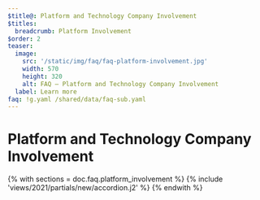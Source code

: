 ```yaml
---
$title@: Platform and Technology Company Involvement
$titles:
  breadcrumb: Platform Involvement
$order: 2
teaser:
  image:
    src: '/static/img/faq/faq-platform-involvement.jpg'
    width: 570
    height: 320
    alt: FAQ – Platform and Technology Company Involvement
  label: Learn more
faq: !g.yaml /shared/data/faq-sub.yaml
---
```


# Platform and Technology Company Involvement

{% with sections = doc.faq.platform_involvement %}
{% include 'views/2021/partials/new/accordion.j2' %}
{% endwith %}
